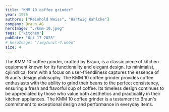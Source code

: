 ```yaml
---
title: "KMM 10 coffee grinder"
year: 1975
authors: ["Reinhold Weiss", "Hartwig Kahlcke"]
company: Braun AG
heroImage: "./kmm-10.jpeg"
tags: ["kitchen"]
pubDate: "Oct 17 2023"
# heroImage: "/img/unit-4.webp"
size: 4
---
```


The KMM 10 coffee grinder, crafted by Braun, is a classic piece of kitchen equipment known for its functionality and elegant design. Its minimalist, cylindrical form with a focus on user-friendliness captures the essence of Braun's design philosophy. The KMM 10 coffee grinder provides coffee enthusiasts with the ability to grind their beans to the perfect consistency, ensuring a fresh and flavorful cup of coffee. Its timeless design continues to be appreciated by those who value both aesthetics and practicality in their kitchen appliances. The KMM 10 coffee grinder is a testament to Braun's commitment to exceptional design and performance in everyday items.
